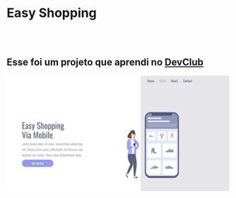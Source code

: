 <h1>Easy Shopping</h1>
<br>
<br>
<h2>Esse foi um projeto que aprendi no <a href="https://rodolfomori.com.br/devclub">DevClub</a></h2>

<img src="https://raw.githubusercontent.com/PauloHenriqueNSousa/easy-shopping/dd108edc13ff5d233515de0d5f166597cad177b3/img/desktop.png">
